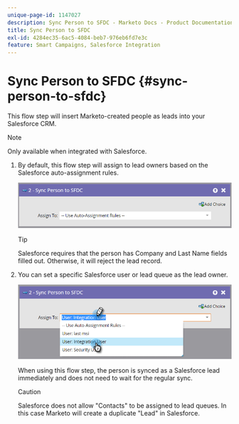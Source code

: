 ```yaml
---
unique-page-id: 1147027
description: Sync Person to SFDC - Marketo Docs - Product Documentation
title: Sync Person to SFDC
exl-id: 4284ec35-6ac5-4084-beb7-976eb6fd7e3c
feature: Smart Campaigns, Salesforce Integration
---
```

# Sync Person to SFDC {#sync-person-to-sfdc}

This flow step will insert Marketo-created people as leads into your Salesforce CRM.

>[!NOTE]
>
>Only available when integrated with Salesforce.

1. By default, this flow step will assign to lead owners based on the Salesforce auto-assignment rules.

   ![](assets/sync-person-to-sfdc-1.png)

   >[!TIP]
   >
   >Salesforce requires that the person has Company and Last Name fields filled out. Otherwise, it will reject the lead record.

1. You can set a specific Salesforce user or lead queue as the lead owner.

   ![](assets/sync-person-to-sfdc-2.png)

   When using this flow step, the person is synced as a Salesforce lead immediately and does not need to wait for the regular sync.

   >[!CAUTION]
   >
   >Salesforce does not allow "Contacts" to be assigned to lead queues. In this case Marketo will create a duplicate "Lead" in Salesforce.
